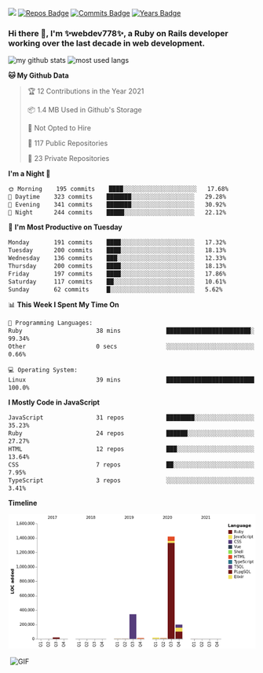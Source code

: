 ![](https://visitor-badge.glitch.me/badge?page_id=webdev778.webdev778)
[![Repos Badge](https://badges.pufler.dev/repos/webdev778)](https://badges.pufler.dev)
[![Commits Badge](https://badges.pufler.dev/commits/monthly/webdev778)](https://badges.pufler.dev)
[![Years Badge](https://badges.pufler.dev/years/webdev778)](https://badges.pufler.dev)
### Hi there 👋, I'm ✨webdev778✨, a Ruby on Rails developer working over the last decade in web development.


![my github stats](https://github-readme-stats.vercel.app/api?username=webdev778&show_icons=true&theme=tokyonight&line_height=27)
![most used langs](https://github-readme-stats.vercel.app/api/top-langs/?username=webdev778&hide=css,html&theme=tokyonight)

<!--START_SECTION:waka-->
**🐱 My Github Data** 

> 🏆 12 Contributions in the Year 2021
 > 
> 📦 1.4 MB Used in Github's Storage 
 > 
> 🚫 Not Opted to Hire
 > 
> 📜 117 Public Repositories 
 > 
> 🔑 23 Private Repositories  
 > 
**I'm a Night 🦉** 

```text
🌞 Morning    195 commits    ████░░░░░░░░░░░░░░░░░░░░░   17.68% 
🌆 Daytime    323 commits    ███████░░░░░░░░░░░░░░░░░░   29.28% 
🌃 Evening    341 commits    ███████░░░░░░░░░░░░░░░░░░   30.92% 
🌙 Night      244 commits    █████░░░░░░░░░░░░░░░░░░░░   22.12%

```
📅 **I'm Most Productive on Tuesday** 

```text
Monday       191 commits    ████░░░░░░░░░░░░░░░░░░░░░   17.32% 
Tuesday      200 commits    ████░░░░░░░░░░░░░░░░░░░░░   18.13% 
Wednesday    136 commits    ███░░░░░░░░░░░░░░░░░░░░░░   12.33% 
Thursday     200 commits    ████░░░░░░░░░░░░░░░░░░░░░   18.13% 
Friday       197 commits    ████░░░░░░░░░░░░░░░░░░░░░   17.86% 
Saturday     117 commits    ██░░░░░░░░░░░░░░░░░░░░░░░   10.61% 
Sunday       62 commits     █░░░░░░░░░░░░░░░░░░░░░░░░   5.62%

```


📊 **This Week I Spent My Time On** 

```text
💬 Programming Languages: 
Ruby                     38 mins             ████████████████████████░   99.34% 
Other                    0 secs              ░░░░░░░░░░░░░░░░░░░░░░░░░   0.66%

💻 Operating System: 
Linux                    39 mins             █████████████████████████   100.0%

```

**I Mostly Code in JavaScript** 

```text
JavaScript               31 repos            ████████░░░░░░░░░░░░░░░░░   35.23% 
Ruby                     24 repos            ██████░░░░░░░░░░░░░░░░░░░   27.27% 
HTML                     12 repos            ███░░░░░░░░░░░░░░░░░░░░░░   13.64% 
CSS                      7 repos             ██░░░░░░░░░░░░░░░░░░░░░░░   7.95% 
TypeScript               3 repos             ░░░░░░░░░░░░░░░░░░░░░░░░░   3.41%

```


**Timeline**

![Chart not found](https://raw.githubusercontent.com/webdev778/webdev778/master/charts/bar_graph.png) 


<!--END_SECTION:waka-->

<img align="right" alt="GIF" src="https://github.com/webdev778/webdev778/blob/main/code.gif?raw=true" width="500" height="320" />

<!--
**webdev778/webdev778** is a ✨ _special_ ✨ repository because its `README.md` (this file) appears on your GitHub profile.

Here are some ideas to get you started:

- 🔭 I’m currently working on ...
- 🌱 I’m currently learning ...
- 👯 I’m looking to collaborate on ...
- 🤔 I’m looking for help with ...
- 💬 Ask me about ...
- 📫 How to reach me: ...
- 😄 Pronouns: ...
- ⚡ Fun fact: ...
-->
